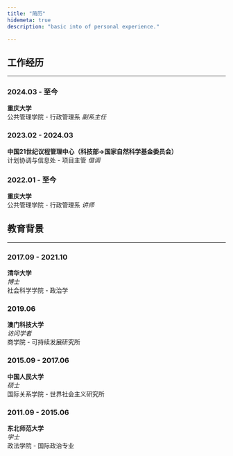 ```yaml
---
title: "简历"
hidemeta: true
description: "basic into of personal experience."

---
```


## 工作经历

---

### 2024.03 - 至今

**重庆大学**  
公共管理学院 - 行政管理系
*副系主任*  



### 2023.02 - 2024.03

**中国21世纪议程管理中心（科技部→国家自然科学基金委员会）**  
计划协调与信息处 - 项目主管
*借调*  



### 2022.01 - 至今

**重庆大学**  
公共管理学院 - 行政管理系
*讲师*  



## 教育背景

---

### 2017.09 - 2021.10

**清华大学**  
*博士*  
社会科学学院 - 政治学



### 2019.06

**澳门科技大学**  
*访问学者*  
商学院 - 可持续发展研究所



### 2015.09 - 2017.06

**中国人民大学**  
*硕士*  
国际关系学院 - 世界社会主义研究所



### 2011.09 - 2015.06

**东北师范大学**  
*学士*  
政法学院 - 国际政治专业
